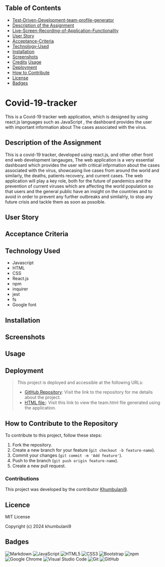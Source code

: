 ## Table of Contents
- [Test-Driven-Development-team-profile-generator](#Test-Driven-Development-team-profile-generator)
- [Description of the Assignment](#Description-of-the-Assignment)
- [Live-Screen-Recording-of-Application-Functionality](Live-Screen-Recording-of-Application-Functionality)
- [User Story](#user-story)
- [Acceptance-Criteria](#Acceptance-Critera)
- [Technology-Used](#Technology-Used)
- [Installation](#installation)
- [Screenshots](#screenshots)
- [Credits](#credits)
   [Usage](#usage)
- [Deployment](#deployment)
- [How to Contribute](#how-to-contribute)
- [License](#license)
- [Badges](#badges)

# Covid-19-tracker
This is a Covid-19 tracker web application, which is designed by using react.js languages such as JavaScript , the dashboard provides the user with important information about  The cases associated with the virus.

## Description of the Assignment
This is a covid-19 tracker, developed using react.js, and other other front end web development langauges, The web application is a very essential dashboard which provides the user with critical infprmation about the cases associated with the virus, showcasing live cases from around the world and similarly, the deaths, patients recovery, and current cases. 
The web application will play a key role, both for the future of pandemics and the prevention of current viruses which are affecting the world population so that users and the general public have an insight on the countries and to avoid in order to prevent any further outbreaks and similalrly, to stop any future crisis and tackle them as soon as pssoible.

## User Story


## Acceptance Criteria 

## Technology Used

* Javascript 
* HTML
* CSS 
* React.js
* npm 
* inquirer 
* jest 
* fs 
* Google font

## Installation


## Screenshots

## Usage


## Deployment
> This project is deployed and accessible at the following URLs:
> 
> - [GitHub Repository](https://github.com/khumbulani9/Covid-19-tracker/edit/main/README.md): Visit the link to the repository for me details about the project.
> - [HTML file:](https://github.com/khumbulani9/Test-Driven-Development-Team-Profile-Generator/blob/main/team.html): Visit this link to view the team.html file generated using the application.


## How to Contribute to the Repository
To contribute to this project, follow these steps:

1. Fork the repository.
2. Create a new branch for your feature (`git checkout -b feature-name`).
3. Commit your changes (`git commit -m 'Add feature'`).
4. Push to the branch (`git push origin feature-name`).
5. Create a new pull request.

### Contributions
This project was developed by the contributor [Khumbulani9](https://github.com/khumbulani9/Covid-19-tracker/edit/main/README.md).

## Licence

MIT License

Copyright (c) 2024 khumbulani9

## Badges
![Markdown](https://img.shields.io/badge/markdown-%23000000.svg?style=for-the-badge&logo=markdown&logoColor=white)
![JavaScript](https://img.shields.io/badge/javascript-%23323330.svg?style=for-the-badge&logo=javascript&logoColor=%23F7DF1E)
![HTML5](https://img.shields.io/badge/html5-%23E34F26.svg?style=for-the-badge&logo=html5&logoColor=white)
![CSS3](https://img.shields.io/badge/css3-%231572B6.svg?style=for-the-badge&logo=css3&logoColor=white)
![Bootstrap](https://img.shields.io/badge/bootstrap-%238511FA.svg?style=for-the-badge&logo=bootstrap&logoColor=white)
![npm](https://img.shields.io/badge/npm-%23CB3837.svg?style=for-the-badge&logo=npm&logoColor=white)
![Google Chrome](https://img.shields.io/badge/Google%20Chrome-4285F4?style=for-the-badge&logo=GoogleChrome&logoColor=white)
![Visual Studio Code](https://img.shields.io/badge/Visual%20Studio%20Code-0078d7.svg?style=for-the-badge&logo=visual-studio-code&logoColor=white)
![Git](https://img.shields.io/badge/git-%23F05033.svg?style=for-the-badge&logo=git&logoColor=white)
![GitHub](https://img.shields.io/badge/github-%23121011.svg?style=for-the-badge&logo=github&logoColor=white)


